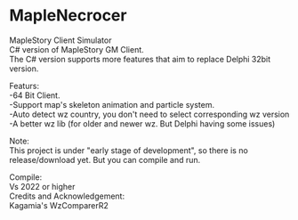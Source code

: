 # MapleNecrocer
MapleStory Client Simulator  
C# version of MapleStory GM Client.  
The C# version supports more features that aim to replace Delphi 32bit version.  

Featurs:  
-64 Bit Client.  
-Support map's skeleton animation and particle system.  
-Auto detect wz country, you don't need to select corresponding wz version   
-A better wz lib (for older and newer wz. But Delphi having some issues)   

Note:  
This project is under "early stage of development", so there is no release/download yet. But you can compile and run.  

Compile:  
Vs 2022 or higher  
Credits and Acknowledgement:  
Kagamia's WzComparerR2  


